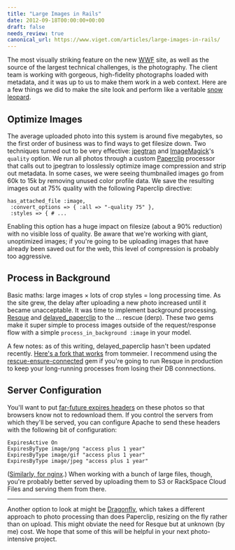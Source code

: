 ```yaml
---
title: "Large Images in Rails"
date: 2012-09-18T00:00:00+00:00
draft: false
needs_review: true
canonical_url: https://www.viget.com/articles/large-images-in-rails/
---
```


The most visually striking feature on the new
[WWF](http://worldwildlife.org/) site, as well as the source of the
largest technical challenges, is the photography. The client team is
working with gorgeous, high-fidelity photographs loaded with metadata,
and it was up to us to make them work in a web context. Here are a few
things we did to make the site look and perform like a veritable [snow
leopard](http://worldwildlife.org/species/snow-leopard).

## Optimize Images

The average uploaded photo into this system is around five megabytes, so
the first order of business was to find ways to get filesize down. Two
techniques turned out to be very effective:
[jpegtran](http://jpegclub.org/jpegtran/) and
[ImageMagick](http://www.imagemagick.org/script/index.php)'s `quality`
option. We run all photos through a custom
[Paperclip](https://github.com/thoughtbot/paperclip) processor that
calls out to jpegtran to losslessly optimize image compression and strip
out metadata. In some cases, we were seeing thumbnailed images go from
60k to 15k by removing unused color profile data. We save the resulting
images out at 75% quality with the following Paperclip directive:

    has_attached_file :image,
     :convert_options => { :all => "-quality 75" },
     :styles => { # ...

Enabling this option has a huge impact on filesize (about a 90%
reduction) with no visible loss of quality. Be aware that we're working
with giant, unoptimized images; if you're going to be uploading images
that have already been saved out for the web, this level of compression
is probably too aggressive.

## Process in Background

Basic maths: large images × lots of crop styles = long processing time.
As the site grew, the delay after uploading a new photo increased until
it became unacceptable. It was time to implement background processing.
[Resque](https://github.com/defunkt/resque) and
[delayed_paperclip](https://github.com/jstorimer/delayed_paperclip) to
the ... rescue (derp). These two gems make it super simple to process
images outside of the request/response flow with a simple
`process_in_background :image` in your model.

A few notes: as of this writing, delayed_paperclip hasn't been updated
recently. [Here's a fork that
works](https://github.com/tommeier/delayed_paperclip) from tommeier. I
recommend using the
[rescue-ensure-connected](https://github.com/socialcast/resque-ensure-connected)
gem if you're going to run Resque in production to keep your
long-running processes from losing their DB connnections.

## Server Configuration

You'll want to put [far-future expires
headers](http://developer.yahoo.com/performance/rules.html#expires) on
these photos so that browsers know not to redownload them. If you
control the servers from which they'll be served, you can configure
Apache to send these headers with the following bit of configuration:

    ExpiresActive On
    ExpiresByType image/png "access plus 1 year"
    ExpiresByType image/gif "access plus 1 year"
    ExpiresByType image/jpeg "access plus 1 year"

([Similarly, for
nginx](http://www.agileweboperations.com/far-future-expires-headers-for-ruby-on-rails-with-nginx).)
When working with a bunch of large files, though, you're probably better
served by uploading them to S3 or RackSpace Cloud Files and serving them
from there.

------------------------------------------------------------------------

Another option to look at might be
[Dragonfly](https://github.com/markevans/dragonfly), which takes a
different approach to photo processing than does Paperclip, resizing on
the fly rather than on upload. This might obviate the need for Resque
but at unknown (by me) cost. We hope that some of this will be helpful
in your next photo-intensive project.
